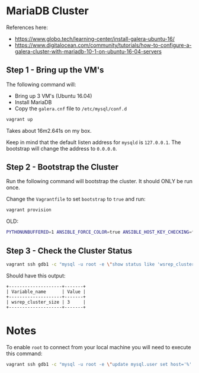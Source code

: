 # MariaDB Cluster

References here:
* https://www.globo.tech/learning-center/install-galera-ubuntu-16/
* https://www.digitalocean.com/community/tutorials/how-to-configure-a-galera-cluster-with-mariadb-10-1-on-ubuntu-16-04-servers

## Step 1 - Bring up the VM's

The following command will:
* Bring up 3 VM's (Ubuntu 16.04)
* Install MariaDB
* Copy the `galera.cnf` file to `/etc/mysql/conf.d`

```bash
vagrant up
```

Takes about 16m2.641s on my box.

Keep in mind that the default listen address for `mysqld` is `127.0.0.1`.  The bootstrap will change the address to `0.0.0.0`.

## Step 2 - Bootstrap the Cluster

Run the following command will bootstrap the cluster.  It should ONLY be run once.

Change the `Vagrantfile` to set `bootstrap` to `true` and run:

```bash
vagrant provision
```


OLD:

```bash
PYTHONUNBUFFERED=1 ANSIBLE_FORCE_COLOR=true ANSIBLE_HOST_KEY_CHECKING=false ANSIBLE_SSH_ARGS='-o UserKnownHostsFile=/dev/null -o IdentitiesOnly=yes -o ControlMaster=auto -o ControlPersist=60s' ansible-playbook --extra-vars "bootstrap=true first_node_name=gdb1 cluster_addresses=192.168.47.31,192.168.47.32,192.168.47.33" --connection=ssh --inventory-file=.vagrant/provisioners/ansible/inventory --sudo playbook.yml
```

## Step 3 - Check the Cluster Status

```bash
vagrant ssh gdb1 -c "mysql -u root -e \"show status like 'wsrep_cluster_size'\""
```

Should have this output:

```
+--------------------+-------+
| Variable_name      | Value |
+--------------------+-------+
| wsrep_cluster_size | 3     |
+--------------------+-------+
```

# Notes

To enable `root` to connect from your local machine you will need to execute this command:


```bash
vagrant ssh gdb1 -c "mysql -u root -e \"update mysql.user set host='%' where user='root' and host='localhost'; flush privileges;\""
```
